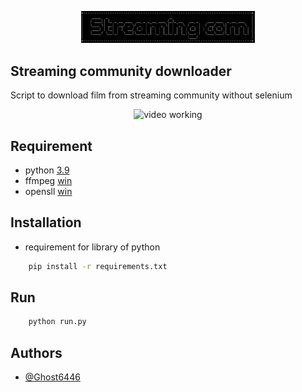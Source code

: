 <p align="center">
	<img src="Stream/assets/min_logo.png" style="max-width: 55%;" alt="video working" />
</p>

## Streaming community downloader

Script to download film from streaming community without selenium

<p align="center">
	<img src="Stream/assets/run.gif" style="max-width: 55%;" alt="video working" />
</p>

## Requirement

* python [3.9](https://www.python.org/downloads/release/python-390/)
* ffmpeg [win](https://www.gyan.dev/ffmpeg/builds/)
* opensll [win](https://slproweb.com/products/Win32OpenSSL.html)

## Installation

* requirement for library of python

```bash
	pip install -r requirements.txt
```

## Run

```bash
	python run.py
```

## Authors

- [@Ghost6446](https://www.github.com/Ghost6446)

